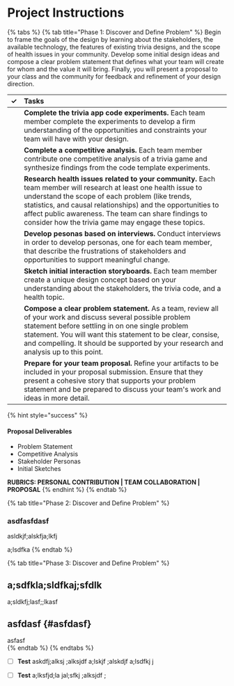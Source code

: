 # Project Instructions

{% tabs %}
{% tab title="Phase 1: Discover and Define Problem" %}
Begin to frame the goals of the design by learning about the stakeholders, the available technology, the features of existing trivia designs, and the scope of health issues in your community. Develop some initial design ideas and compose a clear problem statement that defines what your team will create for whom and the value it will bring. Finally, you will present a proposal to your class and the community for feedback and refinement of your design direction.

| ✓ | Tasks |
| :---: | :--- |
|  | **Complete the trivia app code experiments.** Each team member complete the experiments to develop a firm understanding of the opportunities and constraints your team will have with your design. |
|  | **Complete a competitive analysis.**  Each team member contribute one competitive analysis of a trivia game and synthesize findings from the code template experiments. |
|  | **Research health issues related to your community.** Each team member will research at least one health issue to understand the scope of each problem \(like trends, statistics, and causal relationships\) and the opportunities to affect public awareness. The team can share findings to consider how the trivia game may engage these topics. |
|  | **Develop pesonas based on interviews.** Conduct interviews in order to develop personas, one for each team member, that describe the frustrations of stakeholders and opportunities to support meaningful change. |
|  | **Sketch initial interaction storyboards.** Each team member create a unique design concept based on your understanding about the stakeholders, the trivia code, and a health topic. |
|  | **Compose a clear problem statement.** As a team, review all of your work and discuss several possible problem statement before settling in on one single problem statement. You will want this statement to be clear, consise, and compelling. It should be supported by your research and analysis up to this point. |
|  | **Prepare for your team proposal.** Refine your artifacts to be included in your proposal submission. Ensure that they present a cohesive story that supports your problem statement and be prepared to discuss your team's work and ideas in more detail. |

{% hint style="success" %}
#### Proposal Deliverables

* Problem Statement
* Competitive Analysis
* Stakeholder Personas
* Initial Sketches

**RUBRICS: PERSONAL CONTRIBUTION \| TEAM COLLABORATION \| PROPOSAL**
{% endhint %}
{% endtab %}

{% tab title="Phase 2: Discover and Define Problem" %}
### asdfasfdasf

asldkjf;alskfja;lkfj

a;lsdfka
{% endtab %}

{% tab title="Phase 3: Discover and Define Problem" %}
## a;sdfkla;sldfkaj;sfdlk

a;sldkfj;lasf;;lkasf

## asfdasf {#asfdasf}

asfasf  
{% endtab %}
{% endtabs %}

* [ ] **Test** askdfj;alksj ;alksjdf a;lskjf ;alskdjf a;lsdfkj j
* [ ] **Test** a;lksfjd;la jal;sfkj ;alksjdf ;

